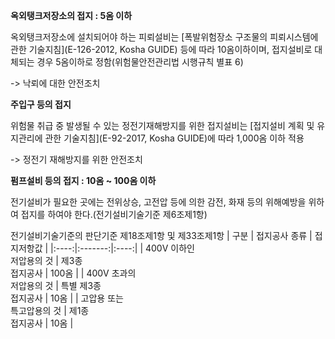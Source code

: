 **옥외탱크저장소의 접지 : 5옴 이하**

 옥외탱크저장소에 설치되어야 하는 피뢰설비는 [폭발위험장소 구조물의 피뢰시스템에 관한 기술지침](E-126-2012, Kosha GUIDE) 등에 따라 10옴이하이며, 접지설비로 대체되는 경우 5옴이하로 정함(위험물안전관리법 시행규칙 별표 6)

 -> 낙뢰에 대한 안전조치



**주입구 등의 접지**

 위험물 취급 중 발생될 수 있는 정전기재해방지를 위한 접지설비는 [접지설비 계획 및 유지관리에 관한 기술지침](E-92-2017, Kosha GUIDE)에 따라 1,000옴 이하 적용

 -> 정전기 재해방지를 위한 안전조치



 **펌프설비 등의 접지 : 10옴 ~ 100옴 이하**

  전기설비가 필요한 곳에는 전위상승, 고전압 등에 의한 감전, 화재 등의 위해예방을 위하여 접지를 하여야 한다.(전기설비기술기준 제6조제1항)

  전기설비기술기준의 판단기준
  제18조제1항 및 제33조제1항
| 구분 | 접지공사 종류 | 접지저항값 |
|:----:|:-------:|:----:|
| 400V 이하인<br> 저압용의 것 | 제3종<Br> 접지공사 | 100옴 |
| 400V 초과의<Br> 저압용의 것 | 특별 제3종<Br> 접지공사 | 10옴 |
| 고압용 또는<br> 특고압용의 것 | 제1종<Br> 접지공사 | 10옴 |